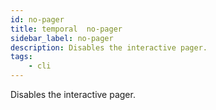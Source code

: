 ```yaml
---
id: no-pager
title: temporal  no-pager
sidebar_label: no-pager
description: Disables the interactive pager.
tags:
    - cli
---
```


Disables the interactive pager.

